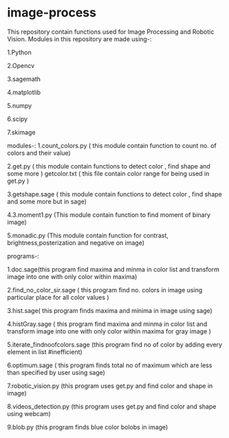 # image-process
This repository contain functions used for Image Processing and Robotic Vision.
Modules in this repository are made using-:

1.Python

2.Opencv

3.sagemath

4.matplotlib

5.numpy

6.scipy

7.skimage

modules-:
1.count_colors.py ( this module contain function to count no. of colors and their value) 

2.get.py ( this module contain functions to detect color , find shape and some more )
  getcolor.txt ( this file contain color range for being used in get.py )

3.getshape.sage ( this module contain functions to detect color , find shape and some more but in sage)

4.3.moment1.py (This module contain function to find moment of binary image) 

5.monadic.py (This module contain function for contrast, brightness,posterization and negative on image)


programs-:

1.doc.sage(this program find maxima and minma in color list and 
  transform image into one with only color within maxima)

2.find_no_color_sir.sage ( this program find no. colors in image using particular place for all color values )

3.hist.sage( this program finds maxima and minima in image using sage)

4.histGray.sage ( this program find maxima and minma in color list and 
  transform image into one with only color within maxima for gray image )

5.iterate_findnoofcolors.sage (this program find no of color by adding every element in list #inefficient)

6.optimum.sage ( this program finds total no of maximum which are less than specified by user using sage)

7.robotic_vision.py (this program uses get.py and find color and shape in image)

8.videos_detection.py (this program uses get.py and find color and shape using webcam)

9.blob.py (this program finds blue color bolobs in image)
